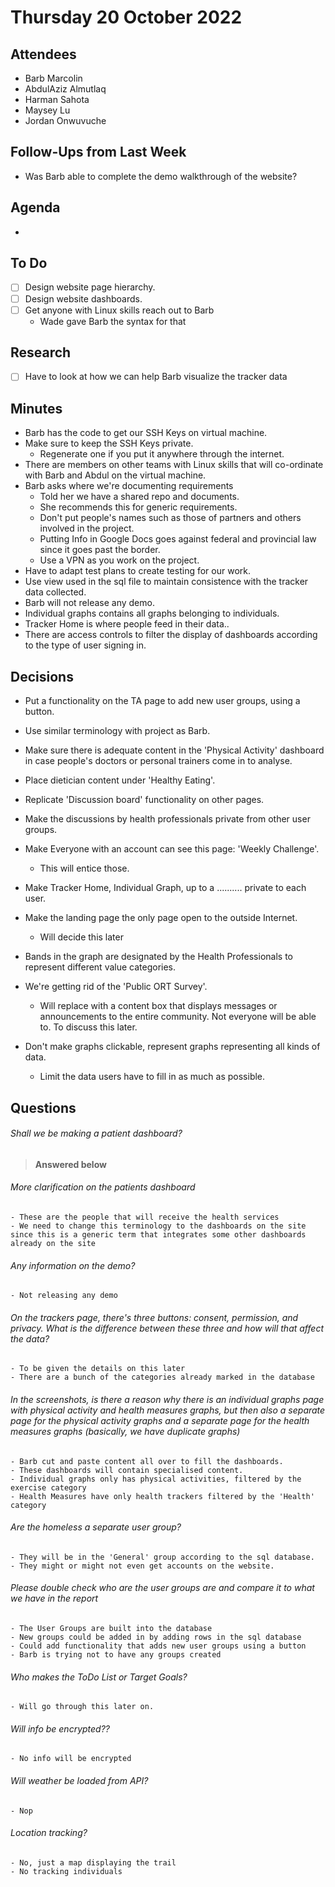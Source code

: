 # Thursday 20 October 2022

## Attendees

- Barb Marcolin
- AbdulAziz Almutlaq
- Harman Sahota
- Maysey Lu
- Jordan Onwuvuche

## Follow-Ups from Last Week

- Was Barb able to complete the demo walkthrough of the website?

## Agenda

-

## To Do

- [ ] Design website page hierarchy.
- [ ] Design website dashboards.
- [ ] Get anyone with Linux skills reach out to Barb
  - Wade gave Barb the syntax for that

## Research

- [ ] Have to look at how we can help Barb visualize the tracker data

## Minutes

- Barb has the code to get our SSH Keys on virtual machine.
- Make sure to keep the SSH Keys private.
  - Regenerate one if you put it anywhere through the internet.
- There are members on other teams with Linux skills that will co-ordinate with Barb and Abdul on the virtual machine.
- Barb asks where we're documenting requirements
  - Told her we have a shared repo and documents.
  - She recommends this for generic requirements.
  - Don't put people's names such as those of partners and others involved in the project.
  - Putting Info in Google Docs goes against federal and provincial law since it goes past the border.
  - Use a VPN as you work on the project.
- Have to adapt test plans to create testing for our work.
- Use view used in the sql file to maintain consistence with the tracker data collected.
- Barb will not release any demo.
- Individual graphs contains all graphs belonging to individuals.
- Tracker Home is where people feed in their data..
- There are access controls to filter the display of dashboards according to the type of user signing in.

## Decisions

- Put a functionality on the TA page to add new user groups, using a button.
- Use similar terminology with project as Barb.
- Make sure there is adequate content in the 'Physical Activity' dashboard in case people's doctors or personal trainers come in to analyse.
- Place dietician content under 'Healthy Eating'.
- Replicate 'Discussion board' functionality on other pages.
- Make the discussions by health professionals private from other user groups.
- Make Everyone with an account can see this page: 'Weekly Challenge'.
  - This will entice those.
- Make Tracker Home, Individual Graph, up to a .......... private to each user.
- Make the landing page the only page open to the outside Internet.

  - Will decide this later

- Bands in the graph are designated by the Health Professionals to represent different value categories.
- We're getting rid of the 'Public ORT Survey'.
  - Will replace with a content box that displays messages or announcements to the entire community. Not everyone will be able to. To discuss this later.
- Don't make graphs clickable, represent graphs representing all kinds of data.
  - Limit the data users have to fill in as much as possible.

## Questions

###### Shall we be making a patient dashboard?

> **Answered below**

###### More clarification on the patients dashboard

    - These are the people that will receive the health services
    - We need to change this terminology to the dashboards on the site since this is a generic term that integrates some other dashboards already on the site

###### Any information on the demo?

    - Not releasing any demo

###### On the trackers page, there's three buttons: consent, permission, and privacy. What is the difference between these three and how will that affect the data?

    - To be given the details on this later
    - There are a bunch of the categories already marked in the database

###### In the screenshots, is there a reason why there is an individual graphs page with physical activity and health measures graphs, but then also a separate page for the physical activity graphs and a separate page for the health measures graphs (basically, we have duplicate graphs)

    - Barb cut and paste content all over to fill the dashboards.
    - These dashboards will contain specialised content.
    - Individual graphs only has physical activities, filtered by the exercise category
    - Health Measures have only health trackers filtered by the 'Health' category

###### Are the homeless a separate user group?

    - They will be in the 'General' group according to the sql database.
    - They might or might not even get accounts on the website.

###### Please double check who are the user groups are and compare it to what we have in the report

    - The User Groups are built into the database
    - New groups could be added in by adding rows in the sql database
    - Could add functionality that adds new user groups using a button
    - Barb is trying not to have any groups created

###### Who makes the ToDo List or Target Goals?

    - Will go through this later on.

###### Will info be encrypted??

    - No info will be encrypted

###### Will weather be loaded from API?

    - Nop

###### Location tracking?

    - No, just a map displaying the trail
    - No tracking individuals
